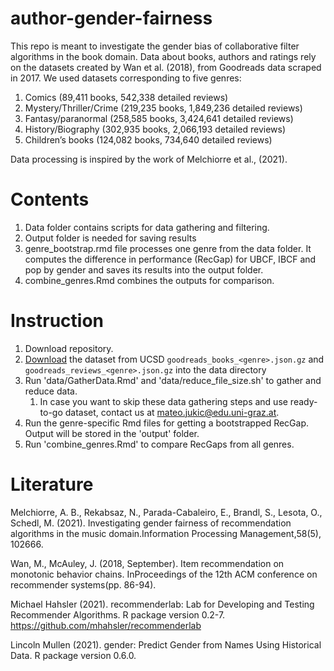 # author-gender-fairness
This repo is meant to investigate the gender bias of collaborative filter algorithms in the book domain.
Data about books, authors and ratings rely on the datasets created by Wan et al. (2018), from Goodreads data scraped in 2017. We used datasets corresponding to five genres:
1. Comics (89,411 books, 542,338 detailed reviews)
2. Mystery/Thriller/Crime (219,235 books, 1,849,236 detailed reviews)
3. Fantasy/paranormal (258,585 books, 3,424,641 detailed reviews)
4. History/Biography (302,935 books, 2,066,193 detailed reviews)
5. Children’s books (124,082 books, 734,640 detailed reviews)

Data processing is inspired by the work of Melchiorre et al., (2021).

# Contents
1. Data folder contains scripts for data gathering and filtering.
2. Output folder is needed for saving results
3. genre_bootstrap.rmd file processes one genre from the data folder. It computes the difference in performance (RecGap) for UBCF, IBCF and pop by gender and saves its results into the output folder.
4. combine_genres.Rmd combines the outputs for comparison.

# Instruction
1. Download repository.
2. [Download](https://sites.google.com/eng.ucsd.edu/ucsdbookgraph/home) the dataset from UCSD `goodreads_books_<genre>.json.gz` and `goodreads_reviews_<genre>.json.gz` into the data directory 
3. Run 'data/GatherData.Rmd' and 'data/reduce_file_size.sh' to gather and reduce data.
    1. In case you want to skip these data gathering steps and use ready-to-go dataset, contact us at mateo.jukic@edu.uni-graz.at.
4. Run the genre-specific Rmd files for getting a bootstrapped RecGap. Output will be stored in the 'output' folder.
5. Run 'combine_genres.Rmd' to compare RecGaps from all genres.
  
# Literature
Melchiorre, A. B., Rekabsaz, N., Parada-Cabaleiro, E., Brandl, S., Lesota, O., Schedl,
M. (2021). Investigating gender fairness of recommendation algorithms in the music
domain.Information Processing Management,58(5), 102666.

Wan, M., McAuley, J. (2018, September). Item recommendation on monotonic behavior
chains. InProceedings of the 12th ACM conference on recommender systems(pp.
86-94).

Michael Hahsler (2021). recommenderlab: Lab for Developing and Testing Recommender Algorithms. R package version 0.2-7.
https://github.com/mhahsler/recommenderlab

Lincoln Mullen (2021). gender: Predict Gender from Names Using Historical Data. R package version 0.6.0.

